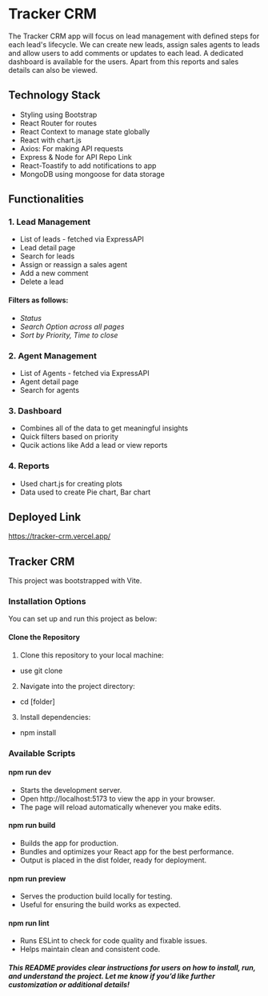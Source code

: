 # Tracker CRM

The Tracker CRM app will focus on lead management with defined steps for each lead's lifecycle. We can create new leads, assign sales agents to leads and allow users to add comments or updates to each lead. A dedicated dashboard is available for the users. Apart from this reports and sales details can also be viewed.

## Technology Stack

* Styling using Bootstrap
* React Router for routes
* React Context to manage state globally
* React with chart.js
* Axios: For making API requests
* Express & Node for API Repo Link
* React-Toastify to add notifications to app
* MongoDB using mongoose for data storage


## Functionalities

### 1. Lead Management
* List of leads - fetched via ExpressAPI
* Lead detail page
* Search for leads
* Assign or reassign a sales agent
* Add a new comment
* Delete a lead


#### Filters as follows:
- _Status_
- _Search Option across all pages_
- _Sort by Priority, Time to close_


### 2. Agent Management
* List of Agents - fetched via ExpressAPI
* Agent detail page
* Search for agents


### 3. Dashboard
* Combines all of the data to get meaningful insights
* Quick filters based on priority
* Qucik actions like Add a lead or view reports


### 4. Reports

* Used chart.js for creating plots
* Data used to create Pie chart, Bar chart



## Deployed Link

https://tracker-crm.vercel.app/




## Tracker CRM

This project was bootstrapped with Vite.


### Installation Options

You can set up and run this project as below:

#### Clone the Repository

1) Clone this repository to your local machine:

- use git clone 

2) Navigate into the project directory:

- cd [folder]


3) Install dependencies:

- npm install


### Available Scripts

#### npm run dev

- Starts the development server.
- Open http://localhost:5173 to view the app in your browser.
- The page will reload automatically whenever you make edits.

#### npm run build
- Builds the app for production.
- Bundles and optimizes your React app for the best performance.
- Output is placed in the dist folder, ready for deployment.

#### npm run preview
- Serves the production build locally for testing.
- Useful for ensuring the build works as expected.

#### npm run lint
- Runs ESLint to check for code quality and fixable issues.
- Helps maintain clean and consistent code.



##### This README provides clear instructions for users on how to install, run, and understand the project. Let me know if you’d like further customization or additional details!
